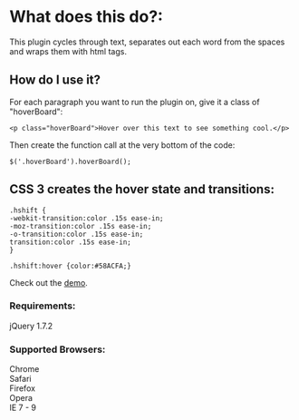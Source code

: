 # What does this do?: 
This plugin cycles through text, separates out each word from the spaces and wraps them with html tags.

## How do I use it?
For each paragraph you want to run the plugin on, give it a class of "hoverBoard":

`<p class="hoverBoard">Hover over this text to see something cool.</p>`  
  
Then create the function call at the very bottom of the code:
  
`$('.hoverBoard').hoverBoard();`  

## CSS 3 creates the hover state and transitions:

    .hshift {   
    -webkit-transition:color .15s ease-in;
    -moz-transition:color .15s ease-in;  
    -o-transition:color .15s ease-in;  
    transition:color .15s ease-in;  
    }

    .hshift:hover {color:#58ACFA;}

Check out the [demo](http://jsfiddle.net/ZICKONEZERO/7JPy3/1/). 

### Requirements:
jQuery 1.7.2

### Supported Browsers:
Chrome  
Safari  
Firefox  
Opera  
IE 7 - 9